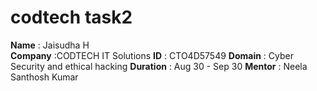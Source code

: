 # codtech task2
**Name** : Jaisudha H   
**Company** :CODTECH IT Solutions
**ID** : CTO4D57549
**Domain** : Cyber Security and ethical hacking
**Duration** : Aug 30 - Sep 30
**Mentor** : Neela Santhosh Kumar
